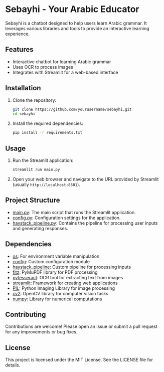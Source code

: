 # Sebayhi - Your Arabic Educator

Sebayhi is a chatbot designed to help users learn Arabic grammar. It leverages various libraries and tools to provide an interactive learning experience.

## Features

- Interactive chatbot for learning Arabic grammar
- Uses OCR to process images
- Integrates with Streamlit for a web-based interface

## Installation

1. Clone the repository:
    ```sh
    git clone https://github.com/yourusername/sebayhi.git
    cd sebayhi
    ```

2. Install the required dependencies:
    ```sh
    pip install -r requirements.txt
    ```

## Usage

1. Run the Streamlit application:
    ```sh
    streamlit run main.py
    ```

2. Open your web browser and navigate to the URL provided by Streamlit (usually `http://localhost:8501`).

## Project Structure

- [main.py](http://_vscodecontentref_/0): The main script that runs the Streamlit application.
- [config.py](http://_vscodecontentref_/1): Configuration settings for the application.
- [haystack_pipeline.py](http://_vscodecontentref_/2): Contains the pipeline for processing user inputs and generating responses.

## Dependencies

- [os](http://_vscodecontentref_/3): For environment variable manipulation
- [config](http://_vscodecontentref_/4): Custom configuration module
- [haystack_pipeline](http://_vscodecontentref_/5): Custom pipeline for processing inputs
- [fitz](http://_vscodecontentref_/6): PyMuPDF library for PDF processing
- [pytesseract](http://_vscodecontentref_/7): OCR tool for extracting text from images
- [streamlit](http://_vscodecontentref_/8): Framework for creating web applications
- [PIL](http://_vscodecontentref_/9): Python Imaging Library for image processing
- [cv2](http://_vscodecontentref_/10): OpenCV library for computer vision tasks
- [numpy](http://_vscodecontentref_/11): Library for numerical computations

## Contributing

Contributions are welcome! Please open an issue or submit a pull request for any improvements or bug fixes.

## License

This project is licensed under the MIT License. See the LICENSE file for details.
